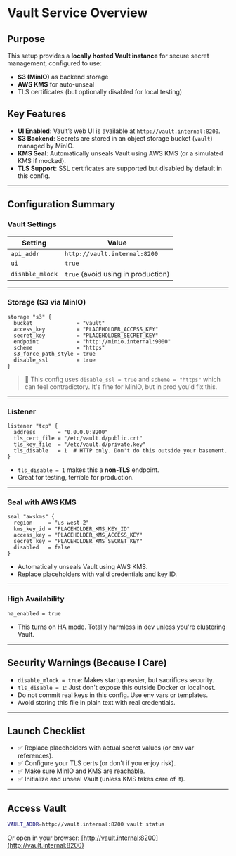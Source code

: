 # Vault Service Overview

## Purpose

This setup provides a **locally hosted Vault instance** for secure secret management, configured to use:

- **S3 (MinIO)** as backend storage
- **AWS KMS** for auto-unseal
- TLS certificates (but optionally disabled for local testing)

## Key Features

- **UI Enabled**: Vault’s web UI is available at `http://vault.internal:8200`.
- **S3 Backend**: Secrets are stored in an object storage bucket (`vault`) managed by MinIO.
- **KMS Seal**: Automatically unseals Vault using AWS KMS (or a simulated KMS if mocked).
- **TLS Support**: SSL certificates are supported but disabled by default in this config.

---

## Configuration Summary

### Vault Settings

| Setting         | Value                              |
|-----------------|------------------------------------|
| `api_addr`      | `http://vault.internal:8200`       |
| `ui`            | `true`                             |
| `disable_mlock` | `true` (avoid using in production) |

---

### Storage (S3 via MinIO)

```hcl
storage "s3" {
  bucket              = "vault"
  access_key          = "PLACEHOLDER_ACCESS_KEY"
  secret_key          = "PLACEHOLDER_SECRET_KEY"
  endpoint            = "http://minio.internal:9000"
  scheme              = "https"
  s3_force_path_style = true
  disable_ssl         = true
}
```

> 📝 This config uses `disable_ssl = true` and `scheme = "https"` which can feel contradictory. It's fine for MinIO, but
> in prod you'd fix this.

---

### Listener

```hcl
listener "tcp" {
  address       = "0.0.0.0:8200"
  tls_cert_file = "/etc/vault.d/public.crt"
  tls_key_file  = "/etc/vault.d/private.key"
  tls_disable   = 1  # HTTP only. Don't do this outside your basement.
}
```

- `tls_disable = 1` makes this a **non-TLS** endpoint.
- Great for testing, terrible for production.

---

### Seal with AWS KMS

```hcl
seal "awskms" {
  region     = "us-west-2"
  kms_key_id = "PLACEHOLDER_KMS_KEY_ID"
  access_key = "PLACEHOLDER_KMS_ACCESS_KEY"
  secret_key = "PLACEHOLDER_KMS_SECRET_KEY"
  disabled   = false
}
```

- Automatically unseals Vault using AWS KMS.
- Replace placeholders with valid credentials and key ID.

---

### High Availability

```hcl
ha_enabled = true
```

- This turns on HA mode. Totally harmless in dev unless you're clustering Vault.

---

## Security Warnings (Because I Care)

- `disable_mlock = true`: Makes startup easier, but sacrifices security.
- `tls_disable = 1`: Just don't expose this outside Docker or localhost.
- Do not commit real keys in this config. Use env vars or templates.
- Avoid storing this file in plain text with real credentials.

---

## Launch Checklist

- ✅ Replace placeholders with actual secret values (or env var references).
- ✅ Configure your TLS certs (or don’t if you enjoy risk).
- ✅ Make sure MinIO and KMS are reachable.
- ✅ Initialize and unseal Vault (unless KMS takes care of it).

---

## Access Vault

```bash
VAULT_ADDR=http://vault.internal:8200 vault status
```

Or open in your browser: [http://vault.internal:8200](http://vault.internal:8200)
